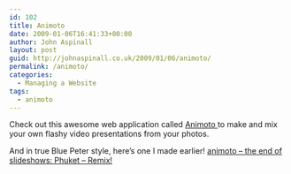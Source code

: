 ```yaml
---
id: 102
title: Animoto
date: 2009-01-06T16:41:33+00:00
author: John Aspinall
layout: post
guid: http://johnaspinall.co.uk/2009/01/06/animoto/
permalink: /animoto/
categories:
  - Managing a Website
tags:
  - animoto
---
```

Check out this awesome web application called <a target="_blank" href="http://animoto.com">Animoto </a>to make and mix your own flashy video presentations from your photos.

And in true Blue Peter style, here&#8217;s one I made earlier! [animoto &#8211; the end of slideshows: Phuket &#8211; Remix!](http://animoto.com/play/AOGPsk5bEq0Bt9bkJKouYQ)
  


>